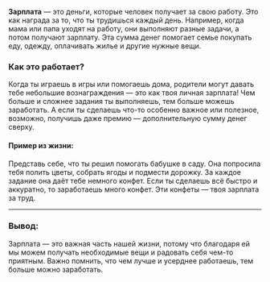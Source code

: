 **Зарплата** — это деньги, которые человек получает за свою работу. Это как награда за то, что ты трудишься каждый день. Например, когда мама или папа уходят на работу, они выполняют разные задачи, а потом получают зарплату. Эта сумма денег помогает семье покупать еду, одежду, оплачивать жилье и другие нужные вещи.

### Как это работает?

Когда ты играешь в игры или помогаешь дома, родители могут давать тебе небольшие вознаграждения — это как твоя личная зарплата! Чем больше и сложнее задания ты выполняешь, тем больше можешь заработать. А если ты сделаешь что-то особенно важное или полезное, возможно, получишь даже премию — дополнительную сумму денег сверху.

#### Пример из жизни:

Представь себе, что ты решил помогать бабушке в саду. Она попросила тебя полить цветы, собрать ягоды и подмести дорожку. За каждое задание она даёт тебе немного конфет. Если ты сделаешь всё быстро и аккуратно, то заработаешь много конфет. Эти конфеты — твоя зарплата за труд.

---

### Вывод:

Зарплата — это важная часть нашей жизни, потому что благодаря ей мы можем получать необходимые вещи и радовать себя чем-то приятным. Важно помнить, что чем лучше и усерднее работаешь, тем больше можно заработать.